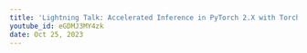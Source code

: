 ```yaml
---
title: 'Lightning Talk: Accelerated Inference in PyTorch 2.X with Torch-TensorRT - George Stefanakis & Dheeraj Peri, NVIDIA'
youtube_id: eGDMJ3MY4zk
date: Oct 25, 2023
---
```

